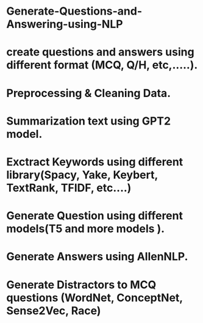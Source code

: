 # Generate-Questions-and-Answering-using-NLP
# create questions and answers using different format (MCQ, Q/H, etc,.....).
# Preprocessing & Cleaning Data.
# Summarization text using GPT2 model.
# Exctract Keywords using different library(Spacy, Yake, Keybert, TextRank, TFIDF, etc....)
# Generate Question using different models(T5 and more models ).
# Generate Answers using AllenNLP.
# Generate Distractors to MCQ questions (WordNet, ConceptNet, Sense2Vec, Race)
